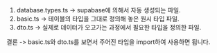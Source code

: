 1. database.types.ts -> supabase에 의해서 자동 생성되는 파일.
2. basic.ts -> 테이블의 타입을 그대로 정의해 놓은 원시 타입 파일.
3. dto.ts -> 실제로 데이터가 오고가는 과정에서 필요한 타입을 정의한 파일.

결론 -> basic.ts와 dto.ts를 보면서 주어진 타입을 import하여 사용하면 됩니다.
